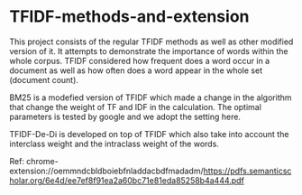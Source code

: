 # TFIDF-methods-and-extension

This project consists of the regular TFIDF methods as well as other modified version of it. It attempts to demonstrate the importance of words within the whole corpus. TFIDF considered how frequent does a word occur in a document as well as how often does a word appear in the whole set (document count). 


BM25 is a modefied version of TFIDF which made a change in the algorithm that change the weight of TF and IDF in the calculation. The optimal parameters is tested by google and we adopt the setting here. 


TFIDF-De-Di is developed on top of TFIDF which also take into account the interclass weight and the intraclass weight of the words.

Ref: chrome-extension://oemmndcbldboiebfnladdacbdfmadadm/https://pdfs.semanticscholar.org/6e4d/ee7ef8f91ea2a60bc71e81eda85258b4a444.pdf 
